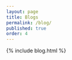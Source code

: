 ```yaml
---
layout: page
title: Blogs
permalink: /blog/
published: true
order: 4
---
```


{% include blog.html %}